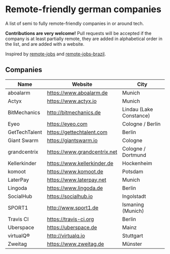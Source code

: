 # Remote-friendly german companies

A list of semi to fully remote-friendly companies in or around tech.

**Contributions are very welcome!** Pull requests will be accepted if the
company is at least partially remote, they are added in alphabetical order in
the list, and are added with a website.

Inspired by [remote-jobs](https://github.com/jessicard/remote-jobs) and
[remote-jobs-brazil](https://github.com/lerrua/remote-jobs-brazil).

## Companies

Name | Website | City
---- | ------- | ----
aboalarm | https://www.aboalarm.de | Munich
Actyx | https://www.actyx.io | Munich
BitMechanics | http://bitmechanics.de | Lindau (Lake Constance)
Eyeo | https://eyeo.com | Cologne / Berlin
GetTechTalent | https://gettechtalent.com | Berlin
Giant Swarm | https://giantswarm.io | Cologne
grandcentrix | https://www.grandcentrix.net | Cologne / Dortmund
Kellerkinder | https://www.kellerkinder.de | Hockenheim
komoot | https://www.komoot.de | Potsdam
LaterPay | https://www.laterpay.net | Munich
Lingoda | https://www.lingoda.de | Berlin
SocialHub | https://socialhub.io | Ingolstadt
SPORT1 | http://www.sport1.de | Ismaning (Munich)
Travis CI | https://travis-ci.org | Berlin
Uberspace | https://uberspace.de | Mainz
virtualQ® | http://virtualq.io | Stuttgart
Zweitag | https://www.zweitag.de | Münster
